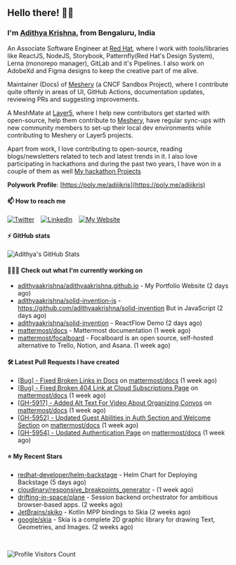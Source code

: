 ## Hello there! 👋🏻
  
### I'm [Adithya Krishna](https://adithyaakrishna.github.io/), from <b>Bengaluru, India</b></br>

An Associate Software Engineer at [Red Hat](https://www.redhat.com), where I work with tools/libraries like ReactJS, NodeJS, Storybook, Patternfly(Red Hat's Design System), Lerna (monorepo manager), GitLab and it's Pipelines. I also work on AdobeXd and Figma designs to keep the creative part of me alive.

Maintainer (Docs) of [Meshery](https://github.com/meshery) (a CNCF Sandbox Project), where I contribute quite oftenly in areas of UI, GitHub Actions, documentation updates, reviewing PRs and suggesting improvements.

A MeshMate at [Layer5](https://layer5.io), where I help new contributors get started with open-source, help them contribute to [Meshery](https://github.com/meshery), have regular sync-ups with new community members to set-up their local dev environments while contributing to Meshery or Layer5 projects.

Apart from work, I love contributing to open-source, reading blogs/newsletters related to tech and latest trends in it. I also love participating in hackathons and during the past two years, I have won in a couple of them as well [My hackathon Projects](http://bit.ly/adikris-hackathons)

**Polywork Profile**: [https://poly.me/adiiikris](https://poly.me/adiiikris)

#### 📫 How to reach me

[![Twitter](https://img.shields.io/badge/-@adii_kris-%231DA1F2?style=for-the-badge&logo=twitter&logoColor=ffffff)](https://twitter.com/adii_kris) &ensp;
[![LinkedIn](https://img.shields.io/badge/-Adithya%20Krishna-%230A67C3?style=for-the-badge&logo=linkedin&logoColor=ffffff)](https://www.linkedin.com/in/adiiikris/) &ensp;
[![My Website](https://img.shields.io/badge/-My%20Website-%230A67C3?style=for-the-badge)](https://adithyaakrishna.github.io/)


#### ⚡️ GitHub stats

![Adithya's GitHub Stats](https://github-readme-stats.vercel.app/api?username=adithyaakrishna&show_icons=true&hide_border=true&title_color=fff&icon_color=79ff97&text_color=9f9f9f&bg_color=151515)



#### 🧑🏻‍💻 Check out what I'm currently working on

- [adithyaakrishna/adithyaakrishna.github.io](https://github.com/adithyaakrishna/adithyaakrishna.github.io) - My Portfolio Website (2 days ago)
- [adithyaakrishna/solid-invention-js](https://github.com/adithyaakrishna/solid-invention-js) - https://github.com/adithyaakrishna/solid-invention But in JavaScript (2 days ago)
- [adithyaakrishna/solid-invention](https://github.com/adithyaakrishna/solid-invention) - ReactFlow Demo (2 days ago)
- [mattermost/docs](https://github.com/mattermost/docs) - Mattermost documentation  (1 week ago)
- [mattermost/focalboard](https://github.com/mattermost/focalboard) - Focalboard is an open source, self-hosted alternative to Trello, Notion, and Asana. (1 week ago)

#### 🛠 Latest Pull Requests I have created

- [[Bug] - Fixed Broken Links in Docs](https://github.com/mattermost/docs/pull/5987) on [mattermost/docs](https://github.com/mattermost/docs) (1 week ago)
- [[Bug] - Fixed Broken 404 Link at Cloud Subscriptions Page](https://github.com/mattermost/docs/pull/5975) on [mattermost/docs](https://github.com/mattermost/docs) (1 week ago)
- [[GH-5917] - Added Alt Text For Video About Organizing Convos](https://github.com/mattermost/docs/pull/5973) on [mattermost/docs](https://github.com/mattermost/docs) (1 week ago)
- [[GH-5952] - Updated Guest Abilities in Auth Section and Welcome Section](https://github.com/mattermost/docs/pull/5972) on [mattermost/docs](https://github.com/mattermost/docs) (1 week ago)
- [[GH-5954] - Updated Authentication Page](https://github.com/mattermost/docs/pull/5971) on [mattermost/docs](https://github.com/mattermost/docs) (1 week ago)

#### ⭐ My Recent Stars

- [redhat-developer/helm-backstage](https://github.com/redhat-developer/helm-backstage) - Helm Chart for Deploying Backstage (5 days ago)
- [cloudinary/responsive_breakpoints_generator](https://github.com/cloudinary/responsive_breakpoints_generator) -  (1 week ago)
- [drifting-in-space/plane](https://github.com/drifting-in-space/plane) - Session backend orchestrator for ambitious browser-based apps. (2 weeks ago)
- [JetBrains/skiko](https://github.com/JetBrains/skiko) - Kotlin MPP bindings to Skia (2 weeks ago)
- [google/skia](https://github.com/google/skia) - Skia is a complete 2D graphic library for drawing Text, Geometries, and Images. (2 weeks ago)

<br> 

![Profile Visitors Count](https://profile-counter.glitch.me/adithyaakrishna/count.svg)
